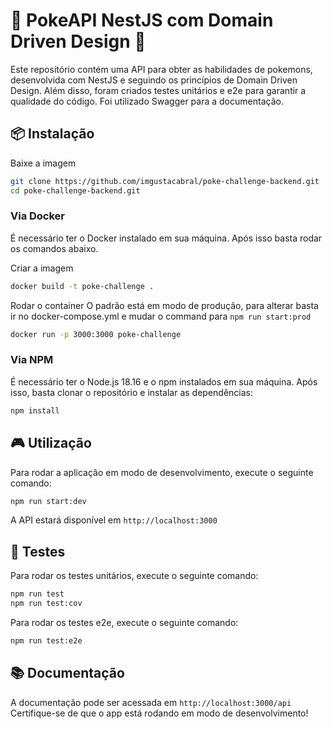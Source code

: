 # 🚀 PokeAPI NestJS com Domain Driven Design 🚀

Este repositório contém uma API para obter as habilidades de pokemons, desenvolvida com NestJS e seguindo os princípios de Domain Driven Design.
Além disso, foram criados testes unitários e e2e para garantir a qualidade do código.
Foi utilizado Swagger para a documentação.

## 📦 Instalação


Baixe a imagem

```bash
git clone https://github.com/imgustacabral/poke-challenge-backend.git
cd poke-challenge-backend.git
```

### Via Docker

É necessário ter o Docker instalado em sua máquina. Após isso basta rodar os comandos abaixo.

Criar a imagem

```bash
docker build -t poke-challenge .
```

Rodar o container
O padrão está em modo de produção, para alterar basta ir no docker-compose.yml e mudar o command para `npm run start:prod`

```bash
docker run -p 3000:3000 poke-challenge 
```


### Via NPM

É necessário ter o Node.js 18.16 e o npm instalados em sua máquina. Após isso, basta clonar o repositório e instalar as dependências:

```bash
npm install
```

## 🎮 Utilização

Para rodar a aplicação em modo de desenvolvimento, execute o seguinte comando:

```bash
npm run start:dev
```

A API estará disponível em `http://localhost:3000`

## 🚨 Testes

Para rodar os testes unitários, execute o seguinte comando:

```bash
npm run test
npm run test:cov
```

Para rodar os testes e2e, execute o seguinte comando:

```bash
npm run test:e2e
```

## 📚 Documentação

A documentação pode ser acessada em `http://localhost:3000/api`
Certifique-se de que o app está rodando em modo de desenvolvimento!

